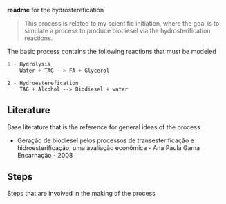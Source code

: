 **readme** for the hydrosterefication

> This process is related to my scientific initiation, where the goal is to simulate a process to produce biodiesel via the hydrosterification reactions.



The basic process contains the following reactions that must be modeled

```python
1 - Hydrolysis
	Water + TAG --> FA + Glycerol
```

```
2 - Hydroesterefication
	TAG + Alcohol --> Biodiesel + water
```



## Literature

Base literature that is the reference for general ideas of the process

- Geração de biodiesel pelos processos de transesterificação e hidroesterificação, uma avaliação econômica - Ana Paula Gama Encarnação - 2008



## Steps

Steps that are involved in the making of the process

